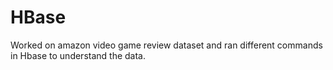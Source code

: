 # HBase

Worked on amazon video game review dataset and ran different commands in Hbase to understand the data. 
